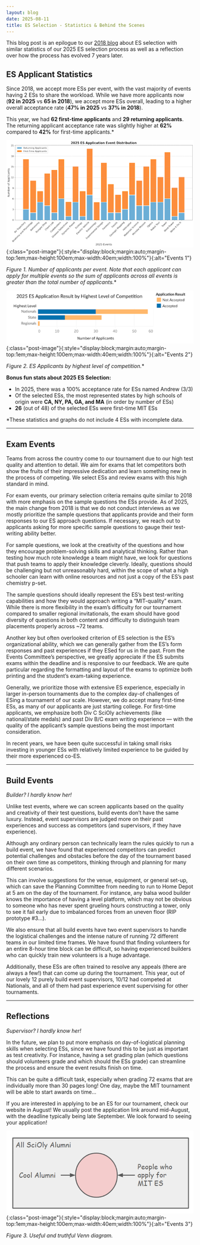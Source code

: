 ```yaml
---
layout: blog
date: 2025-08-11
title: ES Selection - Statistics & Behind the Scenes
---
```


This blog post is an epilogue to our [2018 blog](https://medium.com/@mit_scioly/how-to-select-event-supervisors-part-i-statistics-caa98b84102e) about ES selection with similar statistics of our 2025 ES selection process as well as a reflection over how the process has evolved 7 years later. 

## ES Applicant Statistics

Since 2018, we accept more ESs per event, with the vast majority of events having 2 ESs to share the workload. While we have more applicants now (**92 in 2025** vs **65 in 2018**), we accept more ESs overall, leading to a higher overall acceptance rate (**47% in 2025** vs **37% in 2018**).  

This year, we had **62 first-time applicants** and **29 returning applicants**. The returning applicant acceptance rate was slightly higher at **62%** compared to **42%** for first-time applicants.\*

![Events 1](/assets/blogs/2025-08-11-es-selection/events-1.png){:class="post-image"}{:style="display:block;margin:auto;margin-top:1em;max-height:100em;max-width:40em;width:100%"}{:alt="Events 1"}


*Figure 1. Number of applicants per event. Note that each applicant can apply for multiple events so the sum of applicants across all events is greater than the total number of applicants.**

![Events 2](/assets/blogs/2025-08-11-es-selection/events-2.png){:class="post-image"}{:style="display:block;margin:auto;margin-top:1em;max-height:100em;max-width:40em;width:100%"}{:alt="Events 2"}

*Figure 2. ES Applicants by highest level of competition.**

**Bonus fun stats about 2025 ES Selection:**
- In 2025, there was a 100% acceptance rate for ESs named Andrew (3/3)
- Of the selected ESs, the most represented states by high schools of origin were **CA, NY, PA, GA, and MA** (in order by number of ESs)
- **26** (out of 48) of the selected ESs were first-time MIT ESs  

\*These statistics and graphs do not include 4 ESs with incomplete data.

---

## Exam Events

Teams from across the country come to our tournament due to our high test quality and attention to detail. We aim for exams that let competitors both show the fruits of their impressive dedication and learn something new in the process of competing. We select ESs and review exams with this high standard in mind.  

For exam events, our primary selection criteria remains quite similar to 2018 with more emphasis on the sample questions the ESs provide. As of 2025, the main change from 2018 is that we do not conduct interviews as we mostly prioritize the sample questions that applicants provide and their form responses to our ES approach questions. If necessary, we reach out to applicants asking for more specific sample questions to gauge their test-writing ability better.  

For sample questions, we look at the creativity of the questions and how they encourage problem-solving skills and analytical thinking. Rather than testing how much rote knowledge a team might have, we look for questions that push teams to apply their knowledge cleverly. Ideally, questions should be challenging but not unreasonably hard, within the scope of what a high schooler can learn with online resources and not just a copy of the ES’s past chemistry p-set.  

The sample questions should ideally represent the ES’s best test-writing capabilities and how they would approach writing a “MIT-quality” exam. While there is more flexibility in the exam’s difficulty for our tournament compared to smaller regional invitationals, the exam should have good diversity of questions in both content and difficulty to distinguish team placements properly across ~72 teams.  

Another key but often overlooked criterion of ES selection is the ES’s organizational ability, which we can generally gather from the ES’s form responses and past experiences if they ESed for us in the past. From the Events Committee’s perspective, we greatly appreciate if the ES submits exams within the deadline and is responsive to our feedback. We are quite particular regarding the formatting and layout of the exams to optimize both printing and the student’s exam-taking experience.  

Generally, we prioritize those with extensive ES experience, especially in larger in-person tournaments due to the complex day-of challenges of ESing a tournament of our scale. However, we do accept many first-time ESs, as many of our applicants are just starting college. For first-time applicants, we emphasize both Div C SciOly achievements (like national/state medals) and past Div B/C exam writing experience — with the quality of the applicant’s sample questions being the most important consideration.  

In recent years, we have been quite successful in taking small risks investing in younger ESs with relatively limited experience to be guided by their more experienced co-ES.  

---

## Build Events

*Builder? I hardly know her!*  

Unlike test events, where we can screen applicants based on the quality and creativity of their test questions, build events don’t have the same luxury. Instead, event supervisors are judged more on their past experiences and success as competitors (and supervisors, if they have experience).  

Although any ordinary person can technically learn the rules quickly to run a build event, we have found that experienced competitors can predict potential challenges and obstacles before the day of the tournament based on their own time as competitors, thinking through and planning for many different scenarios.  

This can involve suggestions for the venue, equipment, or general set-up, which can save the Planning Committee from needing to run to Home Depot at 5 am on the day of the tournament. For instance, any balsa wood builder knows the importance of having a level platform, which may not be obvious to someone who has never spent grueling hours constructing a tower, only to see it fail early due to imbalanced forces from an uneven floor (RIP prototype #3…).  

We also ensure that all build events have two event supervisors to handle the logistical challenges and the intense nature of running 72 different teams in our limited time frames. We have found that finding volunteers for an entire 8-hour time block can be difficult, so having experienced builders who can quickly train new volunteers is a huge advantage.  

Additionally, these ESs are often trained to resolve any appeals (there are always a few!) that can come up during the tournament. This year, out of our lovely 12 purely build event supervisors, 10/12 had competed at Nationals, and all of them had past experience event supervising for other tournaments.  

---

## Reflections

*Supervisor? I hardly know her!*  

In the future, we plan to put more emphasis on day-of-logistical planning skills when selecting ESs, since we have found this to be just as important as test creativity. For instance, having a set grading plan (which questions should volunteers grade and which should the ESs grade) can streamline the process and ensure the event results finish on time.  

This can be quite a difficult task, especially when grading 72 exams that are individually more than 30 pages long! One day, maybe the MIT tournament will be able to start awards on time…  

If you are interested in applying to be an ES for our tournament, check our website in August! We usually post the application link around mid-August, with the deadline typically being late September. We look forward to seeing your application!

![Events 3](/assets/blogs/2025-08-11-es-selection/events-3.png){:class="post-image"}{:style="display:block;margin:auto;margin-top:1em;max-height:100em;max-width:40em;width:100%"}{:alt="Events 3"}

*Figure 3. Useful and truthful Venn diagram.*

